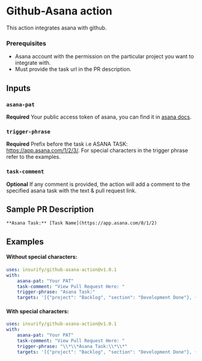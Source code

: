 # Github-Asana action

This action integrates asana with github.

### Prerequisites

-   Asana account with the permission on the particular project you want to integrate with.
-   Must provide the task url in the PR description.

## Inputs

### `asana-pat`

**Required** Your public access token of asana, you can find it in [asana docs](https://developers.asana.com/docs/#authentication-basics).

### `trigger-phrase`

**Required** Prefix before the task i.e ASANA TASK: https://app.asana.com/1/2/3/. For special characters in the trigger phrase refer to the examples.

### `task-comment`

**Optional** If any comment is provided, the action will add a comment to the specified asana task with the text & pull request link.

## Sample PR Description

`**Asana Task:** [Task Name](https://app.asana.com/0/1/2)`

## Examples

#### Without special characters:

```yaml
uses: insurify/github-asana-action@v1.0.1
with:
    asana-pat: "Your PAT"
    task-comment: "View Pull Request Here: "
    trigger-phrase: "Asana Task:"
    targets: '[{"project": "Backlog", "section": "Development Done"}, {"project": "Current Sprint", "section": "In Review"}]'
```

#### With special characters:

```yaml
uses: insurify/github-asana-action@v1.0.1
with:
    asana-pat: "Your PAT"
    task-comment: "View Pull Request Here: "
    trigger-phrase: "\\*\\*Asana Task:\\*\\*"
    targets: '[{"project": "Backlog", "section": "Development Done"}, {"project": "Current Sprint", "section": "In Review"}]'
```
